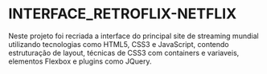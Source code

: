 # INTERFACE_RETROFLIX-NETFLIX

Neste projeto foi recriada a interface do principal site de streaming mundial utilizando tecnologias como HTML5, CSS3 e JavaScript,
contendo estruturação de layout, técnicas de CSS3 com containers e variaveis, elementos Flexbox e plugins como JQuery.

